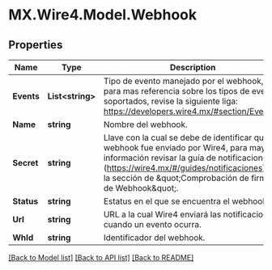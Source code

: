 # MX.Wire4.Model.Webhook
## Properties

Name | Type | Description | Notes
------------ | ------------- | ------------- | -------------
**Events** | **List&lt;string&gt;** | Tipo de evento manejado por el webhook, para mas referencia sobre los tipos de eventos soportados, revise la siguiente liga: https://developers.wire4.mx/#section/Eventos. | [optional] 
**Name** | **string** | Nombre del webhook. | [optional] 
**Secret** | **string** | Llave con la cual se debe de identificar que el webhook fue enviado por Wire4, para mayor información revisar la guía de notificaciones (https://wire4.mx/#/guides/notificaciones), en la sección de  \&quot;Comprobación de firmas de Webhook\&quot;. | [optional] 
**Status** | **string** | Estatus en el que se encuentra el webhook. | [optional] 
**Url** | **string** | URL a la cual Wire4 enviará las notificaciones cuando un evento ocurra. | [optional] 
**WhId** | **string** | Identificador del webhook. | [optional] 

[[Back to Model list]](../README.md#documentation-for-models) [[Back to API list]](../README.md#documentation-for-api-endpoints) [[Back to README]](../README.md)

